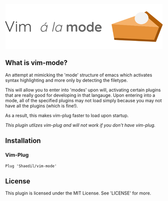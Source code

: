<p align="center">
    <img src="https://github.com/Shaedil/vim-mode/blob/master/img/mode.png" alt="vim alamode. pie a la mode"/>
</p>

## What is vim-mode?
An attempt at mimicking the 'mode' structure of emacs which activates syntax highlighting and more only by detecting the filetype.

This will allow you to enter into 'modes' upon will, activating certain plugins that are really good for developing in that langauge.
Upon entering into a mode, all of the specified plugins may not load simply because you may not have all the plugins (which is fine!).

As a result, this makes vim-plug faster to load upon startup.

*This plugin utlizes vim-plug and will not work if you don't have vim-plug.*

## Installation
### Vim-Plug
```
Plug 'Shaedil/vim-mode'
```
## License
This plugin is licensed under the MIT License. See 'LICENSE' for more.
